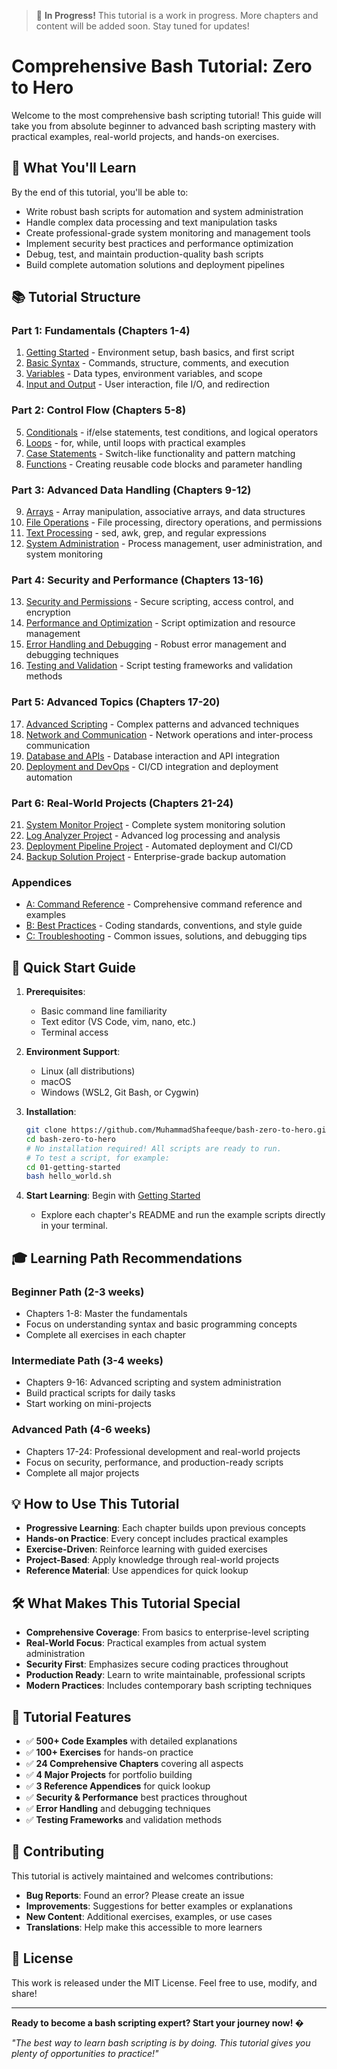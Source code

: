 
> 🚧 **In Progress!** This tutorial is a work in progress. More chapters and content will be added soon. Stay tuned for updates!

# Comprehensive Bash Tutorial: Zero to Hero

Welcome to the most comprehensive bash scripting tutorial! This guide will take you from absolute beginner to advanced bash scripting mastery with practical examples, real-world projects, and hands-on exercises.

## 🎯 What You'll Learn

By the end of this tutorial, you'll be able to:
- Write robust bash scripts for automation and system administration
- Handle complex data processing and text manipulation tasks
- Create professional-grade system monitoring and management tools
- Implement security best practices and performance optimization
- Debug, test, and maintain production-quality bash scripts
- Build complete automation solutions and deployment pipelines

## 📚 Tutorial Structure

### Part 1: Fundamentals (Chapters 1-4)
1. [Getting Started](./01-getting-started/README.md) - Environment setup, bash basics, and first script
2. [Basic Syntax](./02-basic-syntax/README.md) - Commands, structure, comments, and execution
3. [Variables](./03-variables/README.md) - Data types, environment variables, and scope
4. [Input and Output](./04-input-output/README.md) - User interaction, file I/O, and redirection

### Part 2: Control Flow (Chapters 5-8)
5. [Conditionals](./05-conditionals/README.md) - if/else statements, test conditions, and logical operators
6. [Loops](./06-loops/README.md) - for, while, until loops with practical examples
7. [Case Statements](./07-case-statements/README.md) - Switch-like functionality and pattern matching
8. [Functions](./08-functions/README.md) - Creating reusable code blocks and parameter handling

### Part 3: Advanced Data Handling (Chapters 9-12)
9. [Arrays](./09-arrays/README.md) - Array manipulation, associative arrays, and data structures
10. [File Operations](./10-file-operations/README.md) - File processing, directory operations, and permissions
11. [Text Processing](./11-text-processing/README.md) - sed, awk, grep, and regular expressions
12. [System Administration](./12-system-administration/README.md) - Process management, user administration, and system monitoring

### Part 4: Security and Performance (Chapters 13-16)
13. [Security and Permissions](./13-security-permissions/README.md) - Secure scripting, access control, and encryption
14. [Performance and Optimization](./14-performance/README.md) - Script optimization and resource management
15. [Error Handling and Debugging](./15-error-handling/README.md) - Robust error management and debugging techniques
16. [Testing and Validation](./16-testing/README.md) - Script testing frameworks and validation methods

### Part 5: Advanced Topics (Chapters 17-20)
17. [Advanced Scripting](./17-advanced-scripting/README.md) - Complex patterns and advanced techniques
18. [Network and Communication](./18-network/README.md) - Network operations and inter-process communication
19. [Database and APIs](./19-database-apis/README.md) - Database interaction and API integration
20. [Deployment and DevOps](./20-deployment/README.md) - CI/CD integration and deployment automation

### Part 6: Real-World Projects (Chapters 21-24)
21. [System Monitor Project](./21-project-system-monitor/README.md) - Complete system monitoring solution
22. [Log Analyzer Project](./22-project-log-analyzer/README.md) - Advanced log processing and analysis
23. [Deployment Pipeline Project](./23-project-deployment/README.md) - Automated deployment and CI/CD
24. [Backup Solution Project](./24-project-backup/README.md) - Enterprise-grade backup automation

### Appendices
- [A: Command Reference](./appendix-a-commands/README.md) - Comprehensive command reference and examples
- [B: Best Practices](./appendix-b-best-practices/README.md) - Coding standards, conventions, and style guide
- [C: Troubleshooting](./appendix-c-troubleshooting/README.md) - Common issues, solutions, and debugging tips

## 🚀 Quick Start Guide

1. **Prerequisites**: 
   - Basic command line familiarity
   - Text editor (VS Code, vim, nano, etc.)
   - Terminal access

2. **Environment Support**: 
   - Linux (all distributions)
   - macOS 
   - Windows (WSL2, Git Bash, or Cygwin)


3. **Installation**:
   ```bash
   git clone https://github.com/MuhammadShafeeque/bash-zero-to-hero.git
   cd bash-zero-to-hero
   # No installation required! All scripts are ready to run.
   # To test a script, for example:
   cd 01-getting-started
   bash hello_world.sh
   ```

4. **Start Learning**: Begin with [Getting Started](./01-getting-started/README.md)
   - Explore each chapter's README and run the example scripts directly in your terminal.

## 🎓 Learning Path Recommendations

### Beginner Path (2-3 weeks)
- Chapters 1-8: Master the fundamentals
- Focus on understanding syntax and basic programming concepts
- Complete all exercises in each chapter

### Intermediate Path (3-4 weeks)  
- Chapters 9-16: Advanced scripting and system administration
- Build practical scripts for daily tasks
- Start working on mini-projects

### Advanced Path (4-6 weeks)
- Chapters 17-24: Professional development and real-world projects
- Focus on security, performance, and production-ready scripts
- Complete all major projects

## 💡 How to Use This Tutorial

- **Progressive Learning**: Each chapter builds upon previous concepts
- **Hands-on Practice**: Every concept includes practical examples
- **Exercise-Driven**: Reinforce learning with guided exercises
- **Project-Based**: Apply knowledge through real-world projects
- **Reference Material**: Use appendices for quick lookup

## 🛠️ What Makes This Tutorial Special

- **Comprehensive Coverage**: From basics to enterprise-level scripting
- **Real-World Focus**: Practical examples from actual system administration
- **Security First**: Emphasizes secure coding practices throughout
- **Production Ready**: Learn to write maintainable, professional scripts
- **Modern Practices**: Includes contemporary bash scripting techniques

## 📖 Tutorial Features

- ✅ **500+ Code Examples** with detailed explanations
- ✅ **100+ Exercises** for hands-on practice  
- ✅ **24 Comprehensive Chapters** covering all aspects
- ✅ **4 Major Projects** for portfolio building
- ✅ **3 Reference Appendices** for quick lookup
- ✅ **Security & Performance** best practices throughout
- ✅ **Error Handling** and debugging techniques
- ✅ **Testing Frameworks** and validation methods

## 🤝 Contributing

This tutorial is actively maintained and welcomes contributions:

- **Bug Reports**: Found an error? Please create an issue
- **Improvements**: Suggestions for better examples or explanations
- **New Content**: Additional exercises, examples, or use cases
- **Translations**: Help make this accessible to more learners

## 📄 License

This work is released under the MIT License. Feel free to use, modify, and share!

---

**Ready to become a bash scripting expert? Start your journey now! �**

*"The best way to learn bash scripting is by doing. This tutorial gives you plenty of opportunities to practice!"*
